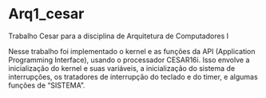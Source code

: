 # Arq1_cesar
Trabalho Cesar para a disciplina de Arquitetura de Computadores I

Nesse trabalho foi implementado o kernel e as funções da API (Application Programming Interface), usando o
processador CESAR16i. Isso envolve a inicialização do kernel e suas variáveis, a inicialização do sistema de interrupções, os
tratadores de interrupção do teclado e do timer, e algumas funções de “SISTEMA”.
